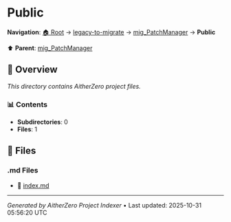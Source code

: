 # Public

**Navigation**: [🏠 Root](../../../index.md) → [legacy-to-migrate](../../index.md) → [mig_PatchManager](../index.md) → **Public**

⬆️ **Parent**: [mig_PatchManager](../index.md)

## 📖 Overview

*This directory contains AitherZero project files.*

### 📊 Contents

- **Subdirectories**: 0
- **Files**: 1

## 📄 Files

### .md Files

- 📝 [index.md](./index.md)

---

*Generated by AitherZero Project Indexer* • Last updated: 2025-10-31 05:56:20 UTC

